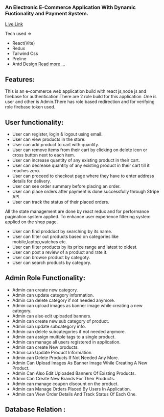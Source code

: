 ### An Electronic E-Commerce Application With Dynamic Fuctionality and Payment System.

[Live Link](https://circuit-mart.netlify.app/)

Tech used =>
 * React(Vite)
 * Redux
 * Tailwind Css
 * Preline
 * Antd Design
 [Read more ...](https://github.com/iamtonmoy0/Circuit-Mart/blob/main/description.md)

## Features:
This is an e-commerce web application build with react js,node js and firebase for authentication.There are 2 role build for this application .One is user and other is Admin.There has role based redirection and for verifying role firebase token used.
## User functionality:

* User can register, login & logout using email.
* User can view products in the store.
* User can add product to cart with quantity.
* User can remove items from their cart by clicking on delete icon or cross button next to each item.
* User can increase quantity of any existing product in their cart.
* User can decrease quantity of any existing product in their cart till it reaches zero.
* User can proceed to checkout page where they have to enter address details for delivery.
* User can see order summary before placing an order.
* User can place orders after payment is done successfully through Stripe API.
* User can track the status of their placed orders.

All the state management are done by react redux and for performance pagination system applied.
To enhance user experience filtering system applied on the shop page.

* User can find prodduct by searching by its name.
* User can filter out products based on categories like mobile,laptop,watches etc.
* User can filter products by its price range and latest to oldest.
* User can post a review of  a product and  rate it.
* User can browse product by categoty.
* User can search products by category.

## Admin Role Functionality:

* Admin can create new category.
* Admin can update category information.
* Admin can delete category if not needed anymore.
* Admin can upload images as banner image while creating a new category.
* Admin can also edit uploaded banners.
* Admin can create new sub category of product.
* Admin can update subcategory info.
* Admin can delete subcategories if not needed anymore.
* Admin can assign multiple tags to a single product.
* Admin can manage all users registered in application.
* Admin can create New products.
* Admin can Update Product Information.
* Admin can Delete Products If Not Needed Any More.
* Admin Can Upload Images As Banner Image While Creating A New Product.
* Admin Can Also Edit Uploaded Banners Of Existing Products.
* Admin Can Create New Brands For Their Products.
* Admin can manage coupon discount on the product.
* Admin can Manage Orders Placed By Users In Application.
* Admin can View Order Details And Track Status Of Each One.


## Database Relation :